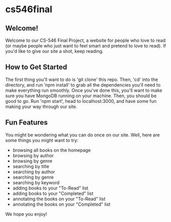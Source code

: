 # cs546final

## Welcome!
Welcome to our CS-546 Final Project, a website for people who love to read (or maybe people who just want to feel smart and pretend to love to read). If you'd like to give our site a shot, keep reading.

## How to Get Started
The first thing you'll want to do is 'git clone' this repo. Then, 'cd' into the directory, and run 'npm install' to grab all the dependencies you'll need to make everything run smoothly. Once  you've done this, you'll want to make sure you have MongoDB running on your machine. Then, you should be good to go. Run 'npm start', head to localhost:3000, and have some fun making your way through our site.

## Fun Features
You might be wondering what you can do once on our site. Well, here are some things you might want to try:
- browsing all books on the homepage
- browsing by author
- browsing by genre
- searching by title
- searching by author
- searching by genre
- searching by keyword
- adding books to your "To-Read" list
- adding books to your "Completed" list
- annotating the books on your "To-Read" list
- annotating the books on your "Completed" list

We hope you enjoy!
